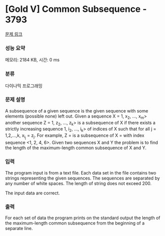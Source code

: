 # [Gold V] Common Subsequence - 3793 

[문제 링크](https://www.acmicpc.net/problem/3793) 

### 성능 요약

메모리: 2184 KB, 시간: 0 ms

### 분류

다이나믹 프로그래밍

### 문제 설명

<p>A subsequence of a given sequence is the given sequence with some elements (possible none) left out. Given a sequence X = <x<sub>1</sub>, x<sub>2</sub>, ..., x<sub>m</sub>> another sequence Z = <z<sub>1</sub>, z<sub>2</sub>, ..., z<sub>k</sub>> is a subsequence of X if there exists a strictly increasing sequence <i<sub>1</sub>, i<sub>2</sub>, ..., i<sub>k</sub>> of indices of X such that for all j = 1,2,...,k, x<sub>i<sub>j</sub></sub> = z<sub>j</sub>. For example, Z = <a, b, f, c> is a subsequence of X = <a, b, c, f, b, c> with index sequence <1, 2, 4, 6>. Given two sequences X and Y the problem is to find the length of the maximum-length common subsequence of X and Y.</p>

### 입력 

 <p>The program input is from a text file. Each data set in the file contains two strings representing the given sequences. The sequences are separated by any number of white spaces. The length of string does not exceed 200.</p>

<p>The input data are correct.</p>

### 출력 

 <p>For each set of data the program prints on the standard output the length of the maximum-length common subsequence from the beginning of a separate line.</p>


